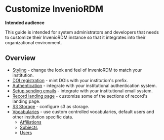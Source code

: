 # Customize InvenioRDM

**Intended audience**

This guide is intended for system administrators and developers that needs to customize their
InvenioRDM instance so that it integrates into their organizational environment.

## Overview

- [Styling](styling.md) - change the look and feel of InvenioRDM to match your institution.
- [DOI registration](dois.md) - mint DOIs with your institution's prefix.
- [Authentication](authentication.md) - integrate with your institutional authentication system.
- [Setup sending emails](emails.md) - integrate with your institutional email system.
- [Record landing page](record_landing_page.md) - customize some of the sections of record's landing page.
- [S3 Storage](s3.md) - configure s3 as storage.
- [Vocabularies](vocabularies/index.md) - use custom controlled vocabularies, default users and other institution specific data.
    - [Affiliations](vocabularies/affiliations.md)
    - [Subjects](vocabularies/subjects.md)
    - [Users](vocabularies/users.md)
